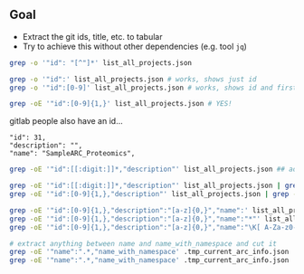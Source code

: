 
## Goal 

- Extract the git ids, title, etc. to tabular
- Try to achieve this without other dependencies (e.g. tool `jq`)

```bash
grep -o '"id": "[^"]*' list_all_projects.json

grep -o '"id":' list_all_projects.json # works, shows just id
grep -o '"id":[0-9]' list_all_projects.json # works, shows id and first digit

grep -oE '"id":[0-9]{1,}' list_all_projects.json # YES! 
```

gitlab people also have an id... 

    "id": 31,
    "description": "",
    "name": "SampleARC_Proteomics",

```bash
grep -oE '"id":[[:digit:]]*,"description"' list_all_projects.json ## adding "description" to exclude people ids

grep -oE '"id":[[:digit:]]*,"description"' list_all_projects.json | grep -oE '[[:digit:]]*' > projects_list
grep -oE '"id":[0-9]{1,},"description"' list_all_projects.json | grep -oE '[0-9]{1,}' > projects_list   ### safer than "digit"? 

grep -oE '"id":[0-9]{1,},"description":"[a-z]{0,}","name":' list_all_projects.json
grep -oE '"id":[0-9]{1,},"description":"[a-z]{0,}","name":"*"' list_all_projects.json
grep -oE '"id":[0-9]{1,},"description":"[a-z]{0,}","name":"\K[ A-Za-z0-9]*"' list_all_projects.json
```



```bash
# extract anything between name and name_with_namespace and cut it
grep -oE '"name":".*,"name_with_namespace' .tmp_current_arc_info.json | grep -oE ":.*," | cut -d'"' -f 2 
grep -oE '"name":".*,"name_with_namespace' .tmp_current_arc_info.json | cut -d'"' -f 4
```